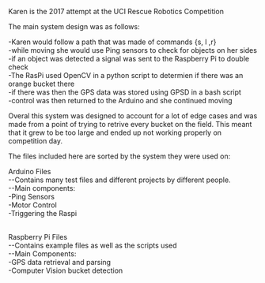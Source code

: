 Karen is the 2017 attempt at the UCI Rescue Robotics Competition

The main system design was as follows:

-Karen would follow a path that was made of commands {s, l ,r}</br>
-while moving she would use Ping sensors to check for objects on her sides</br>
-if an object was detected a signal was sent to the Raspberry Pi to double check</br>
-The RasPi used OpenCV in a python script to determien if there was an orange bucket there</br>
-if there was then the GPS data was stored using GPSD in a bash script</br>
-control was then returned to the Arduino and she continued moving</br>

Overal this system was designed to account for a lot of edge cases and was made from a point of trying to retrive every bucket on the field. This meant that it grew to be too large and ended up not working properly on competition day. </br>

The files included here are sorted by the system they were used on:</br>

Arduino Files</br>
--Contains many test files and different projects by different people.</br>
--Main components:</br>
  -Ping Sensors</br>
  -Motor Control</br>
  -Triggering the Raspi</br></br>

Raspberry Pi Files</br>
--Contains example files as well as the scripts used</br>
--Main Components:</br>
  -GPS data retrieval and parsing</br>
  -Computer Vision bucket detection</br>
  
